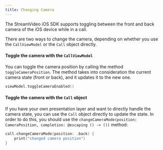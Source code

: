 ```yaml
---
title: Changing Camera
---
```


The StreamVideo iOS SDK supports toggling between the front and back camera of the iOS device while in a call.

There are two ways to change the camera, depending on whether you use the `CallViewModel` or the `Call` object directly.

#### Toggle the camera with the `CallViewModel`

You can toggle the camera position by calling the method `toggleCameraPosition`. The method takes into consideration the current camera state (front or back), and it updates it to the new one.

```swift
viewModel.toggleCameraEnabled()
```

#### Toggle the camera with the `Call` object

If you have your own presentation layer and want to directly handle the camera state, you can use the `Call` object directly to update the state. In order to do this, you should use the `changeCameraMode(position: CameraPosition, completion: @escaping () -> ())` method:


```swift
call.changeCameraMode(position: .back) {
	print("changed camera position")
}
```